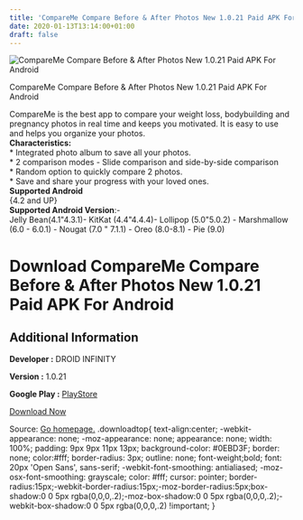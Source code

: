 ```yaml
---
title: 'CompareMe Compare Before & After Photos New 1.0.21 Paid APK For Android'
date: 2020-01-13T13:14:00+01:00
draft: false
---
```


![CompareMe Compare Before & After Photos New 1.0.21 Paid APK For Android](https://i0.wp.com/apkhome.net/wp-content/uploads/2020/01/CompareMe-Compare-Before-After-Photos-New-1.0.21-Paid.png "CompareMe Compare Before & After Photos New 1.0.21 Paid APK For Android")

  

CompareMe Compare Before & After Photos New 1.0.21 Paid APK For Android

CompareMe is the best app to compare your weight loss, bodybuilding and pregnancy photos in real time and keeps you motivated. It is easy to use and helps you organize your photos.  
**Characteristics:**  
\* Integrated photo album to save all your photos.  
\* 2 comparison modes - Slide comparison and side-by-side comparison  
\* Random option to quickly compare 2 photos.  
\* Save and share your progress with your loved ones.  
**Supported Android**  
{4.2 and UP}  
**Supported Android Version**:-  
Jelly Bean(4.1"4.3.1)- KitKat (4.4"4.4.4)- Lollipop (5.0"5.0.2) - Marshmallow (6.0 - 6.0.1) - Nougat (7.0 " 7.1.1) - Oreo (8.0-8.1) - Pie (9.0)

Download CompareMe Compare Before & After Photos New 1.0.21 Paid APK For Android
================================================================================

Additional Information
----------------------

**Developer :** DROID INFINITY

**Version :** 1.0.21

**Google Play :** [PlayStore](https://play.google.com/store/apps/details?id=com.droidinfinity.compareapp&hl=en)

  

[Download Now](https://store4app.co/post/compareme-compare-before-amp-after-photos-new-1-0-21-paid-apk-for-android_1578914335)

  
Source: [Go homepage.](https://store4app.co/post/compareme-compare-before-amp-after-photos-new-1-0-21-paid-apk-for-android_1578914335) .downloadtop{ text-align:center; -webkit-appearance: none; -moz-appearance: none; appearance: none; width: 100%; padding: 9px 9px 11px 13px; background-color: #0EBD3F; border: none; color:#fff; border-radius: 3px; outline: none; font-weight;bold; font: 20px 'Open Sans', sans-serif; -webkit-font-smoothing: antialiased; -moz-osx-font-smoothing: grayscale; color: #fff; cursor: pointer; border-radius:15px;-webkit-border-radius:15px;-moz-border-radius:5px;box-shadow:0 0 5px rgba(0,0,0,.2);-moz-box-shadow:0 0 5px rgba(0,0,0,.2);-webkit-box-shadow:0 0 5px rgba(0,0,0,.2) !important; }